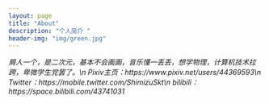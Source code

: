 ```yaml
---
layout: page
title: "About"
description: "个人简介 " 
header-img: "img/green.jpg"
---
```

<article><em>
    屑人一个，是二次元，基本不会画画，音乐懂一丢丢，想学物理，计算机技术拉跨，卑微学生党罢了。\n
    Pixiv主页：https://www.pixiv.net/users/44369593\n
    Twitter：https://mobile.twitter.com/ShimizuSkt\n
    bilibili：https://space.bilibili.com/43741031
</em></article>






